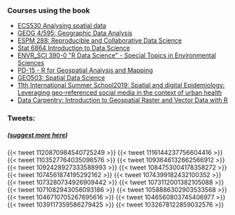 
### Courses using the book

- [ECS530 Analysing spatial data](https://www.nhh.no/en/courses/analysing-spatial-data/)
- [GEOG 4\/595: Geographic Data Analysis](https://pjbartlein.github.io/GeogDataAnalysis/)
- [ESPM 288: Reproducible and Collaborative Data Science](https://espm-288.carlboettiger.info/)
- [Stat 6864 Introduction to Data Science](http://www.sci.csueastbay.edu/~esuess/stat6864/)
- [ENVR_SCI 390-0 "R Data Science" - Special Topics in Environmental Sciences](https://www.northwestern.edu/class-descriptions/4730/WCAS/ENVR_SCI/390-0/28232.html)
- [PD-15 - R for Geospatial Analysis and Mapping](https://gistbok.ucgis.org/bok-topics/r-geospatial-analysis-and-mapping)
- [GEO503: Spatial Data Science](http://adamwilson.us/SpatialDataScience/)
- [11th International Summer School2019: Spatial and digital Epidemiology: Leveraging geo-referenced social media in the context of urban health](http://spatialepidemiology.strikingly.com/)
- [Data Carpentry: Introduction to Geospatial Raster and Vector Data with R](https://datacarpentry.org/r-raster-vector-geospatial/)

### Tweets:
##### ([suggest more here](https://github.com/geocompr/geocompr.github.io/edit/source/content/guestbook/index.md))

{{< tweet 1120870984540725249 >}}
{{< tweet 1116144237756604416 >}}
{{< tweet 1103527764035096576 >}}
{{< tweet 1093646132662566912 >}}
{{< tweet 1092428927333588993 >}}
{{< tweet 1084753004178358272 >}}
{{< tweet 1074561874195292162 >}}
{{< tweet 1074399182432100352 >}}
{{< tweet 1073280734926909442 >}}
{{< tweet 1073112001382105088 >}}
{{< tweet 1071082943056093186 >}}
{{< tweet 1058886302903533568 >}}
{{< tweet 1046710705267695616 >}}
{{< tweet 1046560803745406977 >}}
{{< tweet 1039117359586279425 >}}
{{< tweet 1032678122859032576 >}}

